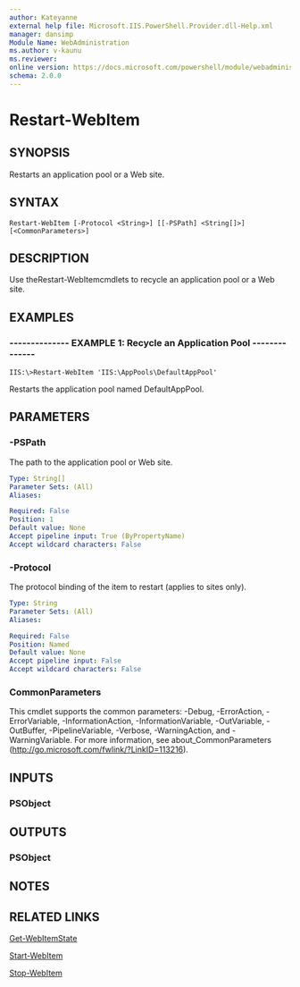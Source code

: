 ```yaml
---
author: Kateyanne
external help file: Microsoft.IIS.PowerShell.Provider.dll-Help.xml
manager: dansimp
Module Name: WebAdministration
ms.author: v-kaunu
ms.reviewer: 
online version: https://docs.microsoft.com/powershell/module/webadministration/restart-webitem?view=windowsserver2012-ps&wt.mc_id=ps-gethelp
schema: 2.0.0
---
```


# Restart-WebItem

## SYNOPSIS
Restarts an application pool or a Web site.

## SYNTAX

```
Restart-WebItem [-Protocol <String>] [[-PSPath] <String[]>] [<CommonParameters>]
```

## DESCRIPTION
Use theRestart-WebItemcmdlets to recycle an application pool or a Web site.

## EXAMPLES

### -------------- EXAMPLE 1: Recycle an Application Pool --------------
```
IIS:\>Restart-WebItem 'IIS:\AppPools\DefaultAppPool'
```

Restarts the application pool named DefaultAppPool.

## PARAMETERS

### -PSPath
The path to the application pool or Web site.

```yaml
Type: String[]
Parameter Sets: (All)
Aliases: 

Required: False
Position: 1
Default value: None
Accept pipeline input: True (ByPropertyName)
Accept wildcard characters: False
```

### -Protocol
The protocol binding of the item to restart (applies to sites only).

```yaml
Type: String
Parameter Sets: (All)
Aliases: 

Required: False
Position: Named
Default value: None
Accept pipeline input: False
Accept wildcard characters: False
```

### CommonParameters
This cmdlet supports the common parameters: -Debug, -ErrorAction, -ErrorVariable, -InformationAction, -InformationVariable, -OutVariable, -OutBuffer, -PipelineVariable, -Verbose, -WarningAction, and -WarningVariable. For more information, see about_CommonParameters (http://go.microsoft.com/fwlink/?LinkID=113216).

## INPUTS

### PSObject

## OUTPUTS

### PSObject

## NOTES

## RELATED LINKS

[Get-WebItemState](./Get-WebItemState.md)

[Start-WebItem](./Start-WebItem.md)

[Stop-WebItem](./Stop-WebItem.md)

